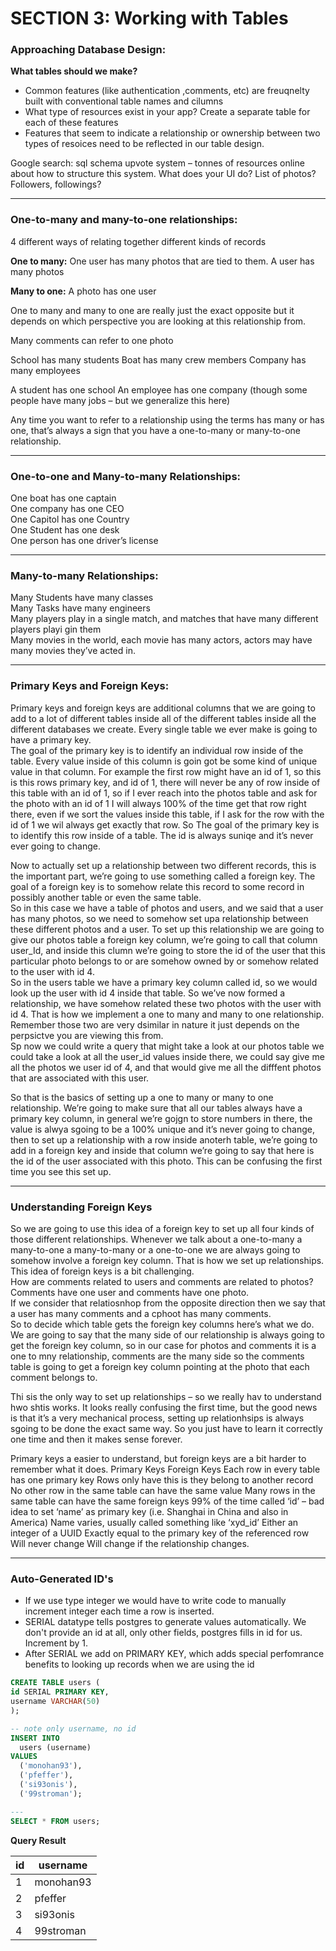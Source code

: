 # SECTION 3: Working with Tables

### Approaching Database Design:

**What tables should we make?**
-	Common features (like authentication ,comments, etc) are freuqnelty built with conventional table names and cilumns
-	What type of resources exist in your app? Create a separate table for each of these features
-	Features that seem to indicate a relationship or ownership between two types of resoices need to be reflected in our table design. 

Google search: sql schema upvote system – tonnes of resources online about how to structure this system.
What does your UI do? List of photos? Followers, followings?

---
### One-to-many and many-to-one relationships:

4 different ways of relating together different kinds of records

**One to many:**
One user has many photos that are tied to them.
A user has many photos
  

**Many to one:**
A photo has one user


One to many and many to one are really just the exact opposite but it depends on which perspective you are looking at this relationship from.
  
Many comments can refer to one photo
  
School has many students
Boat has many crew members
Company has many employees
  
A student has one school
An employee has one company (though some people have many jobs – but we generalize this here)
  
Any time you want to refer to a relationship using the terms has many or has one, that’s always a sign that you have a one-to-many or many-to-one relationship. 

---

### One-to-one and Many-to-many Relationships:

One boat has one captain  
One company has one CEO  
One Capitol has one Country  
One Student has one desk  
One person has one driver’s license  

---

### Many-to-many Relationships:

Many Students have many classes  
Many Tasks have many engineers  
Many players play in a single match, and matches that have many different players playi gin them  
Many movies in the world, each movie has many actors, actors may have many movies they’ve acted in.  

---

### Primary Keys and Foreign Keys:  

Primary keys and foreign keys are additional columns that we are going to add to a lot of different tables inside all of the different tables inside all the different databases we create. Every single table we ever make is going to have a primary key.  
The goal of the primary key is to identify an individual row inside of the table. Every value inside of this column is goin got be some kind of unique value in that column. For example the first row might have an id of 1, so this is this rows primary key, and id of 1, there will never be any of row inside of this table with an id of 1, so if I ever reach into the photos table and ask for the photo with an id of 1 I will always 100% of the time get that row right there, even if we sort the values inside this table, if I ask for the row with the id of 1 we wil always get exactly that row. So The goal of the primary key is to identify this row inside of a table. The id is always suniqe and it’s never ever going to change.   

Now to actually set up a relationship between two different records, this is the important part, we’re going to use something called a foreign key. The goal of a foreign key is to somehow relate this record to some record in possibly another table or even the same table.  
So in this case we have a table of photos and users, and we said that a user has many photos, so we need to somehow set upa  relationship between these different photos and a user. To set up this relationship we are going to give our photos table a foreign key column, we’re going to call that column user_Id, and inside this clumn we’re going to store the id of the user that this particular photo belongs to or are somehow owned by or somehow related to the user with id 4.    
So in the users table we have a primary key column called id, so we would look up the user with id 4 inside that table. So we’ve now formed  a relationship, we have somehow related these two photos with the user with id 4. That is how we implement a one to many and many to one relationship. Remember those two are very dsimilar in nature it just depends on the perpsictve you are viewing this from.   
Sp now we could write a query that might take a look at our photos table we could take a look at all the user_id values inside there, we could say give me all the photos we user id of 4, and that would give me all the difffent photos that are associated with this user.   
  
So that is the basics of setting up a one to many or many to one relationship. We’re going to make sure that all our tables always have a primary key column, in general we’re gojgn to store numbers in there, the value is alwya sgoing to be a 100% unique and it’s never going to change, then to set up a relationship with a row inside anoterh table, we’re going to add in a foreign key and inside that column we’re going to say that here is the id of the user associated with this photo. 
This can be confusing the first time you see this set up.  

--- 

### Understanding Foreign Keys
So we are going to use this idea of a foreign key to set up all four kinds of those different relationships. Whenever we talk about a one-to-many a many-to-one a many-to-many or a one-to-one we are always going to somehow involve a foreign key column. That is how we set up relationships. This idea of foreign keys is a bit challenging.   
How are comments related to users and comments are related to photos?
Comments have one user and comments have one photo.   
If we consider that relatiosnhop from the opposite direction then we say that a user has many comments and  a cphoot has many comments.   
So to decide which table gets the foreign key columns here’s what we do. 
We are going to say that the many  side of our relationship is always going to get the foreign key column, so in our case for photos and comments it is a one to mny relationship, comments are the many side  so the comments table is going to get a foreign key column pointing at the photo that each comment belongs to.   

  
Thi sis the only way to set up relationships – so we really hav to understand hwo shtis works. It looks really confusing the first time, but the good news is that it’s a very mechanical process, setting up relationhsips is always sgoing to be done the exact same way. So you just have to learn it correctly one time and then it makes sense forever. 

  
Primary keys a easier to understand, but foreign keys are a bit harder to remember what it does. 
Primary Keys	Foreign Keys
Each row in every table has one primary key	Rows only have this is they belong to another record
No other row in the same table can have the same value	Many rows in the same table can have the same foreign keys
99% of the time called ‘id’ – bad idea to set ‘name’ as primary key (i.e. Shanghai in China and also in America)	Name varies, usually called something like ‘xyd_id’
Either an integer of a UUID	Exactly equal to the primary key of the referenced row
Will never change	Will change if the relationship changes.

---

### Auto-Generated ID's


- If we use type integer we would have to write code to manually increment integer each time a row is inserted. 
- SERIAL datatype tells postgres to generate values automatically. We don't provide an id at all, only other fields, postgres fills in id for us. Increment by 1.
- After SERIAL we add on PRIMARY KEY, which adds special perfomrance benefits to looking up records when we are using the id

~~~~sql
CREATE TABLE users (
id SERIAL PRIMARY KEY, 
username VARCHAR(50)
);

-- note only username, no id
INSERT INTO
  users (username)
VALUES
  ('monohan93'),
  ('pfeffer'),
  ('si93onis'),
  ('99stroman');

---
SELECT * FROM users;
~~~~

**Query Result**

id | username
--- | ---
1	| monohan93
2	| pfeffer
3	| si93onis
4	| 99stroman